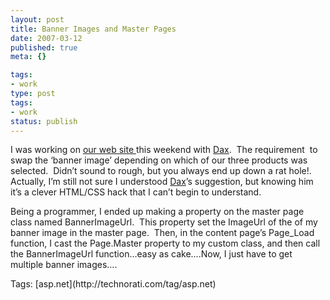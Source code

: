 ```yaml
---
layout: post
title: Banner Images and Master Pages
date: 2007-03-12
published: true
meta: {}

tags:
- work
type: post
tags:
- work
status: publish
---
```



I was working on [our web site ](http://www.sss-research.com/)this weekend with [Dax](www.nukeation.net).  The requirement  to swap the ‘banner image’ depending on which of our three products was selected.  Didn’t sound to rough, but you always end up down a rat hole!.  Actually, I’m still not sure I understood [Dax](www.nukeation.net)’s suggestion, but knowing him it’s a clever HTML/CSS hack that I can’t begin to understand. 



Being a programmer, I ended up making a property on the master page class named BannerImageUrl.  This property set the ImageUrl of the  of my banner image in the master page.  Then, in the content page’s Page_Load function, I cast the Page.Master property to my custom class, and then call the BannerImageUrl function…easy as cake….Now, I just have to get multiple banner images….

<div class="bjtags">Tags:  [asp.net](http://technorati.com/tag/asp.net)</div>
